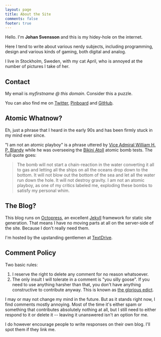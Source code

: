 ```yaml
---
layout: page
title: About the Site
comments: false
footer: true
---
```


Hello. I'm **Johan Svensson** and this is my hidey-hole on the internet.

Here I tend to write about various nerdy subjects, including programming, design and various kinds of gaming, both digital and analog.

I live in Stockholm, Sweden, with my cat April, who is annoyed at the number of pictures I take of her.

## Contact ##

My email is _myfirstname @ this domain_. Consider this a puzzle.

You can also find me on [Twitter](https://twitter.com/echo), [Pinboard](http://pinboard.in/u:echo) and [GitHub](https://github.com/jsvensson).

## Atomic Whatnow?

Eh, just a phrase that I heard in the early 90s and has been firmly stuck in my mind ever since.

"I am not an atomic playboy" is a phrase uttered by [Vice Admiral William H. P. Blandy][admiral] while he was overseeing the [Bikini Atoll][bikiniatoll] atomic bomb tests. The full quote goes:

> The bomb will not start a chain-reaction in the water converting it all to gas and letting all the ships on all the oceans drop down to the bottom. It will not blow out the bottom of the sea and let all the water run down the hole. It will not destroy gravity. I am not an atomic playboy, as one of my critics labeled me, exploding these bombs to satisfy my personal whim.

[admiral]: http://en.wikipedia.org/wiki/William_H._P._Blandy
[bikiniatoll]: http://en.wikipedia.org/wiki/Bikini_Atoll

## The Blog?

This blog runs on [Octopress][octopress], an excellent [Jekyll][jekyll] framework for static site generation. That means I have no moving parts at all on the server-side of the site. Because I don't really need them.

I'm hosted by the upstanding gentlemen at [TextDrive][textdrive].

[octopress]: http://octopress.org/
[jekyll]: https://github.com/mojombo/jekyll
[textdrive]: http://textdrive.com/

## Comment Policy

Two basic rules:

1. I reserve the right to delete any comment for no reason whatsoever.
2. The only insult I will tolerate in a comment is "you silly goose". If you need to use anything harsher than that, you don't have anything constructive to contribute anyway. This is known as [the glorious edict](http://forums.penny-arcade.com/discussion/165388/the-rules).

I may or may not change my mind in the future. But as it stands right now, I find comments mostly annoying. Most of the time it's either spam or something that contributes absolutely nothing at all, but I still need to either respond to it or delete it -- leaving it unanswered isn't an option for me.

I do however encourage people to write responses on their own blog. I'll spot them if they link me.
